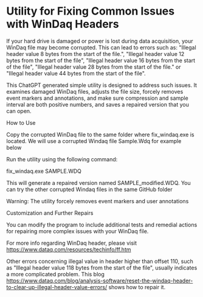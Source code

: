# Utility for Fixing Common Issues with WinDaq Headers 

If your hard drive is damaged or power is lost during data acquisition, your WinDaq file may become corrupted. This can lead to errors such as: "Illegal header value 8 bytes from the start of the file.", "Illegal header value 12 bytes from the start of the file", "Illegal header value 16 bytes from the start of the file", "Illegal header value 28 bytes from the start of the file." or "Illegal header value 44 bytes from the start of the file".

This ChatGPT generated simple utility is designed to address such issues. It examines damaged WinDaq files, adjusts the file size, forcely removes event markers and annotations, and make sure compression and sample interval are both positive numbers, and saves a repaired version that you can open.

How to Use

Copy the corrupted WinDaq file to the same folder where fix_windaq.exe is located. We will use a corrupted Windaq file Sample.Wdq for example below

Run the utility using the following command: 

fix_windaq.exe SAMPLE.WDQ

This will generate a repaired version named SAMPLE_modified.WDQ. You can try the other corrupted Windaq files in the same GitHub folder

Warning: The utility forcely removes event markers and user annotations

Customization and Further Repairs

You can modify the program to include additional tests and remedial actions for repairing more complex issues with your WinDaq file.

For more info regarding WinDaq header, please visit https://www.dataq.com/resources/techinfo/ff.htm

Other errors concerning illegal value in header higher than offset 110, such as "Illegal header value 118 bytes from the start of the file", usually indicates a more complicated problem. This blog https://www.dataq.com/blog/analysis-software/reset-the-windaq-header-to-clear-up-illegal-header-value-errors/ shows how to repair it.

